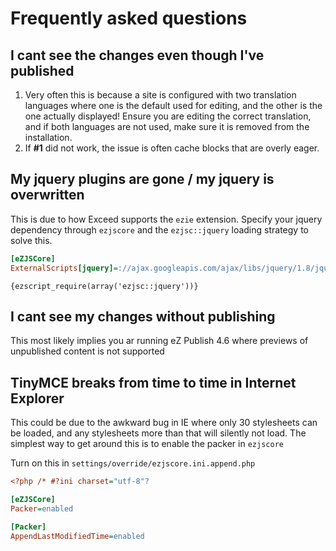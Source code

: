 Frequently asked questions
==========================

## I cant see the changes even though I've published

1. Very often this is because a site is configured with two translation languages where one is the default used for editing,
  and the other is the one actually displayed! Ensure you are editing the correct translation, and if both languages are not used,
  make sure it is removed from the installation.
2. If **#1** did not work, the issue is often cache blocks that are overly eager.

## My jquery plugins are gone / my jquery is overwritten

This is due to how Exceed supports the `ezie` extension. Specify your jquery dependency through `ezjscore` and the
`ezjsc::jquery` loading strategy to solve this.

```ini
[eZJSCore]
ExternalScripts[jquery]=://ajax.googleapis.com/ajax/libs/jquery/1.8/jquery.js
```

```jade
{ezscript_require(array('ezjsc::jquery'))}
```

## I cant see my changes without publishing

This most likely implies you ar running eZ Publish 4.6 where previews of unpublished
content is not supported

## TinyMCE breaks from time to time in Internet Explorer

This could be due to the awkward bug in IE where only 30 stylesheets can be loaded,
and any stylesheets more than that will silently not load.
The simplest way to get around this is to enable the packer in `ezjscore`

Turn on this in `settings/override/ezjscore.ini.append.php`

```ini
<?php /* #?ini charset="utf-8"?

[eZJSCore]
Packer=enabled

[Packer]
AppendLastModifiedTime=enabled
```
